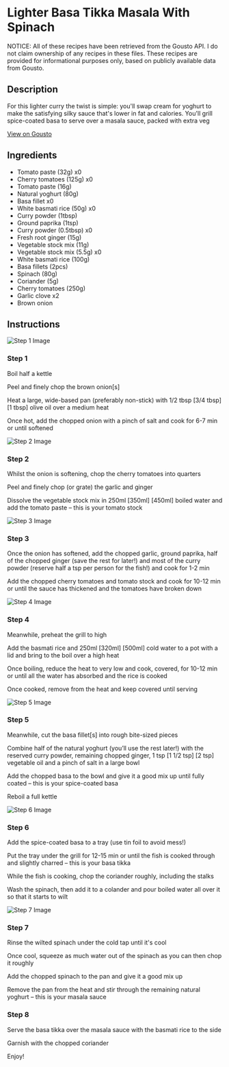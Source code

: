 # Lighter Basa Tikka Masala With Spinach

NOTICE: All of these recipes have been retrieved from the Gousto API. I do not claim ownership of any recipes in these files. These recipes are provided for informational purposes only, based on publicly available data from Gousto.

## Description

For this lighter curry the twist is simple: you'll swap cream for yoghurt to make the satisfying silky sauce that's lower in fat and calories. You'll grill spice-coated basa to serve over a masala sauce, packed with extra veg

[View on Gousto](https://www.gousto.co.uk/recipes/cookbook/lighter-fish-tikka-masala-with-spinach)

## Ingredients

- Tomato paste (32g) x0
- Cherry tomatoes (125g) x0
- Tomato paste (16g)
- Natural yoghurt (80g)
- Basa fillet x0
- White basmati rice (50g) x0
- Curry powder (1tbsp)
- Ground paprika (1tsp)
- Curry powder (0.5tbsp) x0
- Fresh root ginger (15g)
- Vegetable stock mix (11g)
- Vegetable stock mix (5.5g) x0
- White basmati rice (100g)
- Basa fillets (2pcs)
- Spinach (80g)
- Coriander (5g)
- Cherry tomatoes (250g)
- Garlic clove x2
- Brown onion

## Instructions

![Step 1 Image](https://production-media.gousto.co.uk/cms/recipe-step-image/step-1-1625735946380-x200.jpg)

### Step 1

Boil half a kettle

Peel and finely chop the brown onion[s]

Heat a large, wide-based pan (preferably non-stick) with 1/2 tbsp <span class="text-purple">[3/4 tbsp]</span> <span class="text-danger">[1 tbsp] </span>olive oil over a medium heat

Once hot, add the chopped onion with a pinch of salt and cook for 6-7 min or until softened

![Step 2 Image](https://production-media.gousto.co.uk/cms/recipe-step-image/Step-2-1625735954462-x200.jpg)

### Step 2

Whilst the onion is softening, chop the cherry tomatoes into quarters

Peel and finely chop (or grate) the garlic and ginger

Dissolve the vegetable stock mix in 250ml <span class="text-purple">[350ml]</span><span class="text-danger"> [450ml] </span>boiled water and add the tomato paste – this is your tomato stock

![Step 3 Image](https://production-media.gousto.co.uk/cms/recipe-step-image/Step-3-1625735961736-x200.jpg)

### Step 3

Once the onion has softened, add the chopped garlic, ground paprika, half of the chopped ginger (save the rest for later!) and most of the curry powder (reserve half a<span class="text-danger"> </span>tsp per person for the fish!) and cook for 1-2 min

Add the chopped cherry tomatoes and tomato stock and cook for 10-12 min or until the sauce has thickened and the tomatoes have broken down

![Step 4 Image](https://production-media.gousto.co.uk/cms/recipe-step-image/Step-4-1625735970237-x200.jpg)

### Step 4

Meanwhile, preheat the grill to high

Add the basmati rice and 250ml <span class="text-purple">[320ml]</span> <span class="text-danger">[500ml] </span>cold water to a pot with a lid and bring to the boil over a high heat

Once boiling, reduce the heat to very low and cook, covered, for 10-12 min or until all the water has absorbed and the rice is cooked

Once cooked, remove from the heat and keep covered until serving

![Step 5 Image](https://production-media.gousto.co.uk/cms/recipe-step-image/Step-5-1625735976969-x200.jpg)

### Step 5

Meanwhile, cut the basa fillet[s] into rough bite-sized pieces

Combine half of the natural yoghurt (you’ll use the rest later!) with the reserved curry powder, remaining chopped ginger, 1 tsp <span class="text-purple">[1 1/2 tsp]</span> <span class="text-danger">[2 tsp]</span> vegetable oil and a pinch of salt in a large bowl

Add the chopped basa to the bowl and give it a good mix up until fully coated – this is your spice-coated basa

Reboil a full kettle

![Step 6 Image](https://production-media.gousto.co.uk/cms/recipe-step-image/step-4-1625761925265-x200.jpg)

### Step 6

Add the spice-coated basa to a tray (use tin foil to avoid mess!)

Put the tray under the grill for 12-15 min or until the fish is cooked through and slightly charred – this is your basa tikka

While the fish is cooking, chop the coriander roughly, including the stalks

Wash the spinach, then add it to a colander and pour boiled water all over it so that it starts to wilt

![Step 7 Image](https://production-media.gousto.co.uk/cms/recipe-step-image/Step-7-1625735999448-x200.jpg)

### Step 7

Rinse the wilted spinach under the cold tap until it's cool

Once cool, squeeze as much water out of the spinach as you can then chop it roughly

Add the chopped spinach to the pan and give it a good mix up

Remove the pan from the heat and stir through the remaining natural yoghurt  – this is your masala sauce

### Step 8

Serve the basa tikka over the masala sauce with the basmati rice to the side

Garnish with the chopped coriander

Enjoy!

